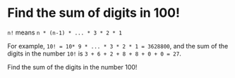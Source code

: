 # Find the sum of digits in 100!

`n!` means `n * (n-1) * ... * 3 * 2 * 1`

For example, `10! = 10* 9 * ... * 3 * 2 * 1 = 3628800`,
and the sum of the digits in the number `10!` is `3 + 6 + 2 + 8 + 8 + 0 + 0 = 27`.

Find the sum of the digits in the number 100!
